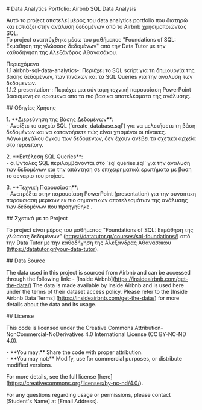 \# Data Analytics Portfolio: Airbnb SQL Data Analysis

Αυτό το project αποτελεί μέρος του data analytics portfolio  που διατηρώ και εστιάζει στην ανάλυση δεδομένων από το Airbnb χρησιμοποιώντας SQL.   
Το project αναπτύχθηκε μέσω του μαθήματος "Foundations of SQL: Εκμάθηση της γλώσσας δεδομένων" από την Data Tutor με την καθοδήγηση της Αλεξάνδρας Αθανασάκου.

Περιεχόμενα  
1.1 airbnb-sql-data-analytics-: Περιέχει το SQL script για τη δημιουργία της βάσης δεδομένων, των πινάκων και τα SQL Queries για την αναλυση των δεδομενων.  
1.1.2 presentation-: Περιέχει μια σύντομη τεχνική παρουσίαση PowerPoint βασισμενη σε  ορισμενα απο τα πιο βασικα  αποτελέσματα της ανάλυσης.

\#\# Οδηγίες Χρήσης

1\. \*\*Διερεύνηση της Βάσης Δεδομένων\*\*:  
\- Ανοίξτε το αρχείο SQL (\`create\_database.sql\`) για να μελετήσετε τη βάση δεδομένων και να κατανοήσετε πώς είναι χτισμένοι οι πίνακες.   
Λόγω μεγάλου όγκου των δεδομένων, δεν έχουν ανέβει τα σχετικά αρχεία στο repository.

2\. \*\*Εκτέλεση SQL Queries\*\*:  
\-  οι Εντολές SQL περιλαμβάνονται στο \`sql queries.sql\` για την ανάλυση των δεδομένων και την απάντηση σε επιχειρηματικά ερωτήματα με βαση το σεναριο του project.

3\. \*\*Τεχνική Παρουσίαση\*\*:  
\- Ανατρέξτε στην παρουσίαση PowerPoint (presentation) για την συνοπτικη παρουσιαση μερικων εκ πιο σημαντικων αποτελεσμάτων της ανάλυσης των δεδομένων που προηγηθηκε .

\#\# Σχετικά με το Project

Το project είναι μέρος του μαθήματος "Foundations of SQL: Εκμάθηση της γλώσσας δεδομένων" (https://datatutor.gr/courses/sql-foundations/) από την Data Tutor με την καθοδήγηση της Αλεξάνδρας Αθανασάκου (https://datatutor.gr/your-data-tutor).

\#\# Data Source

The data used in this project is sourced from Airbnb and can be accessed through the following link: \- \[Inside Airbnb\](https://insideairbnb.com/get-the-data/) The data is made available by Inside Airbnb and is used here under the terms of their dataset access policy. Please refer to the \[Inside Airbnb Data Terms\] (https://insideairbnb.com/get-the-data/) for more details about the data and its usage.

\#\# License

This code is licensed under the Creative Commons Attribution-NonCommercial-NoDerivatives 4.0 International License (CC BY-NC-ND 4.0).

\- \*\*You may:\*\* Share the code with proper attribution.  
\- \*\*You may not:\*\* Modify, use for commercial purposes, or distribute modified versions.

For more details, see the full license \[here\](https://creativecommons.org/licenses/by-nc-nd/4.0/).

For any questions regarding usage or permissions, please contact \[Student's Name\] at \[Email Address\].  
